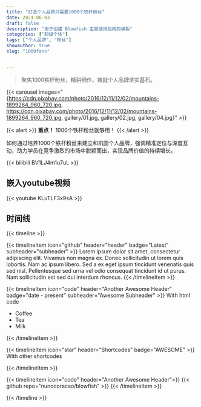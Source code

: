```yaml
---
title: "打造个人品牌只需要1000个铁杆粉丝"
date: 2024-06-03
draft: false
description: "用于创建 Blowfish 主题使用指南的模板"
categories: ["超级个体"]
tags: ["个人品牌", "粉丝"]
showauthor: true
slug: "1000fans"


---
```


>聚焦1000铁杆粉丝，精耕细作，铸就个人品牌坚实基石。

{{< carousel images="{https://cdn.pixabay.com/photo/2016/12/11/12/02/mountains-1899264_960_720.jpg, https://cdn.pixabay.com/photo/2016/12/11/12/02/mountains-1899264_960_720.jpg, gallery/01.jpg, gallery/02.jpg, gallery/04.jpg}" >}}



{{< alert >}}
**重点！** 1000个铁杆粉丝就够用！
{{< /alert >}}

如何通过培养1000个铁杆粉丝来建立和巩固个人品牌，强调精准定位与深度互动，助力学员在竞争激烈的市场中脱颖而出，实现品牌价值的持续增长。


{{< bilibili BV1LJ4m1u7uL >}}

## 嵌入youtube视频

{{< youtube KLuTLF3x9sA >}}




## 时间线
{{< timeline >}}

{{< timelineItem icon="github" header="header" badge="Latest" subheader="subheader" >}}
Lorem ipsum dolor sit amet, consectetur adipiscing elit. Vivamus non magna ex. Donec sollicitudin ut lorem quis lobortis. Nam ac ipsum libero. Sed a ex eget ipsum tincidunt venenatis quis sed nisl. Pellentesque sed urna vel odio consequat tincidunt id ut purus. Nam sollicitudin est sed dui interdum rhoncus. 
{{< /timelineItem >}}


{{< timelineItem icon="code" header="Another Awesome Header" badge="date - present" subheader="Awesome Subheader" >}}
With html code
<ul>
  <li>Coffee</li>
  <li>Tea</li>
  <li>Milk</li>
</ul>
{{< /timelineItem >}}

{{< timelineItem icon="star" header="Shortcodes" badge="AWESOME" >}}
With other shortcodes

{{< /timelineItem >}}

{{< timelineItem icon="code" header="Another Awesome Header">}}
{{< github repo="nunocoracao/blowfish" >}}
{{< /timelineItem >}}

{{< /timeline >}}

